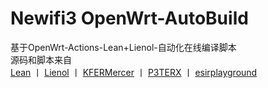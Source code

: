 # Newifi3 OpenWrt-AutoBuild

基于OpenWrt-Actions-Lean+Lienol-自动化在线编译脚本  
源码和脚本来自  
[Lean](https://github.com/coolsnowwolf/lede)  丨  [Lienol](https://github.com/Lienol/openwrt )  丨  [KFERMercer](https://github.com/KFERMercer/OpenWrt )  丨  [P3TERX](https://github.com/P3TERX/Actions-OpenWrt)  丨  [esirplayground](https://github.com/esirplayground/AutoBuild-OpenWrt)  
